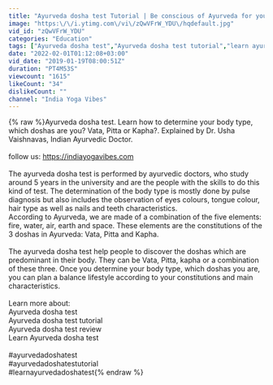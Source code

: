 ```yaml
---
title: "Ayurveda dosha test Tutorial | Be conscious of Ayurveda for your health"
image: "https:\/\/i.ytimg.com\/vi\/zQwVFrW_YDU\/hqdefault.jpg"
vid_id: "zQwVFrW_YDU"
categories: "Education"
tags: ["Ayurveda dosha test","Ayurveda dosha test tutorial","learn ayurveda dosha test"]
date: "2022-02-01T01:12:08+03:00"
vid_date: "2019-01-19T08:00:51Z"
duration: "PT4M53S"
viewcount: "1615"
likeCount: "34"
dislikeCount: ""
channel: "India Yoga Vibes"
---
```

{% raw %}Ayurveda dosha test. Learn how to determine your body type, which doshas are you? Vata, Pitta or Kapha?. Explained by Dr. Usha Vaishnavas, Indian Ayurvedic Doctor.<br /><br />follow us: <a rel="nofollow" target="blank" href="https://indiayogavibes.com">https://indiayogavibes.com</a> <br /><br />The ayurveda dosha test is performed by ayurvedic doctors, who study around 5 years in the university and are the people with the skills to do this kind of test. The determination of the body type is mostly done by pulse diagnosis but also includes the observation of eyes colours, tongue colour, hair type as well as nails and teeth characteristics.<br />According to Ayurveda, we are made of a combination of the five elements: fire, water, air, earth and space. These elements are the constitutions of the 3 doshas in Ayurveda: Vata, Pitta and Kapha. <br /><br />The ayurveda dosha test help people to discover the doshas which are predominant in their body. They can be Vata, Pitta, kapha or a combination of these three. Once you determine your body type, which doshas you are, you can plan a balance lifestyle according to your constitutions and main characteristics. <br /><br />Learn more about: <br />Ayurveda dosha test <br />Ayurveda dosha test tutorial<br />Ayurveda dosha test review<br />Learn Ayurveda dosha test<br /><br />#ayurvedadoshatest <br />#ayurvedadoshatestutorial   <br />#learnayurvedadoshatest{% endraw %}
